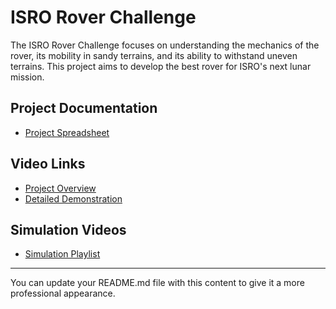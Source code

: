 # ISRO Rover Challenge

The ISRO Rover Challenge focuses on understanding the mechanics of the rover, its mobility in sandy terrains, and its ability to withstand uneven terrains. This project aims to develop the best rover for ISRO's next lunar mission.

## Project Documentation

- [Project Spreadsheet](https://docs.google.com/spreadsheets/d/1DDXolnWopfxCsvUsrn9qOFgRv5WEZrTbn9AZ960pvoo/edit?usp=drivesdk)

## Video Links

- [Project Overview](https://www.youtube.com/watch?v=BNzxtrTZ7-I&t=27s)
- [Detailed Demonstration](https://www.youtube.com/watch?v=V1t6PhxTMvI&list=PL5qSL2ZI1kxZ7QiV10OiHcmYT8uW6hiVk&index=5)

## Simulation Videos

- [Simulation Playlist](https://www.youtube.com/playlist?list=PL6y8gCha1p3mD40VUfXiIlIZmoQB5V-pR)

---

You can update your README.md file with this content to give it a more professional appearance.

